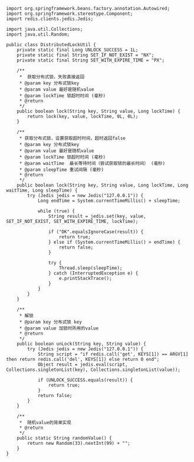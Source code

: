 	import org.springframework.beans.factory.annotation.Autowired;
	import org.springframework.stereotype.Component;
	import redis.clients.jedis.Jedis;
	
	import java.util.Collections;
	import java.util.Random;

	public class DistributedLockUtil {
	    private static final Long UNLOCK_SUCCESS = 1L;
	    private static final String SET_IF_NOT_EXIST = "NX";
	    private static final String SET_WITH_EXPIRE_TIME = "PX";
	
	    /**
	     *  获取分布式锁，失败直接返回
	     * @param key 分布式锁key
	     * @param value 最好是随机value
	     * @param lockTime 锁超时时间 (毫秒)
	     * @return
	     */
	    public boolean lock(String key, String value, Long lockTime) {
	        return lock(key, value, lockTime, 0L, 0L);
	    }
	
	    /**
	     * 获取分布式锁，设置获取超时时间，超时返回false
	     * @param key 分布式锁key
	     * @param value 最好是随机value
	     * @param lockTime 锁超时时间 (毫秒)
	     * @param waitTime  最长等待时间（尝试获取锁的最长时间） (毫秒)
	     * @param sleepTime 重试间隔 (毫秒)
	     * @return
	     */
	    public boolean lock(String key, String value, Long lockTime, Long waitTime, Long sleepTime) {
	        try (Jedis jedis = new Jedis("127.0.0.1")) {
	            Long endTime = System.currentTimeMillis() + sleepTime;
	
	            while (true) {
	                String result = jedis.set(key, value, SET_IF_NOT_EXIST, SET_WITH_EXPIRE_TIME, lockTime);
	
	                if ("OK".equalsIgnoreCase(result)) {
	                    return true;
	                } else if (System.currentTimeMillis() > endTime) {
	                    return false;
	                }
	
	                try {
	                    Thread.sleep(sleepTime);
	                } catch (InterruptedException e) {
	                    e.printStackTrace();
	                }
	            }
	        }
	    }
	
	    /**
	     * 解锁
	     * @param key 分布式锁 key
	     * @param value 加锁时所用的value
	     * @return
	     */
	    public boolean unLock(String key, String value) {
	        try (Jedis jedis = new Jedis("127.0.0.1")) {
	            String script = "if redis.call('get', KEYS[1]) == ARGV[1] then return redis.call('del', KEYS[1]) else return 0 end";
	            Object result = jedis.eval(script, Collections.singletonList(key), Collections.singletonList(value));
	
	            if (UNLOCK_SUCCESS.equals(result)) {
	                return true;
	            }
	            return false;
	        }
	    }
	
	    /**
	     *  随机value的简单实现
	     * @return
	     */
	    public static String randomValue() {
	        return new Random(33).nextInt(99) + "";
	    }
	}